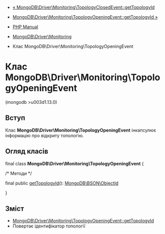 - [«
MongoDB\Driver\Monitoring\TopologyClosedEvent::getTopologyId](mongodb-driver-monitoring-topologyclosedevent.gettopologyid.md)
- [MongoDB\Driver\Monitoring\TopologyOpeningEvent::getTopologyId
»](mongodb-driver-monitoring-topologyopeningevent.gettopologyid.md)

- [PHP Manual](index.md)
- [MongoDB\Driver\Monitoring](mongodb.monitoring.md)
- Клас MongoDB\Driver\Monitoring\TopologyOpeningEvent

# Клас MongoDB\Driver\Monitoring\TopologyOpeningEvent

(mongodb \>u003d1.13.0)

## Вступ

Клас **MongoDB\Driver\Monitoring\TopologyOpeningEvent** інкапсулює
інформацію про відкриту топологію.

## Огляд класів

final class **MongoDB\Driver\Monitoring\TopologyOpeningEvent** {

/\* Методи \*/

final public
[getTopologyId](mongodb-driver-monitoring-topologyopeningevent.gettopologyid.md)():
[MongoDB\BSON\ObjectId](class.mongodb-bson-objectid.md)

}

## Зміст

- [MongoDB\Driver\Monitoring\TopologyOpeningEvent::getTopologyId](mongodb-driver-monitoring-topologyopeningevent.gettopologyid.md)
- Повертає ідентифікатор топології
